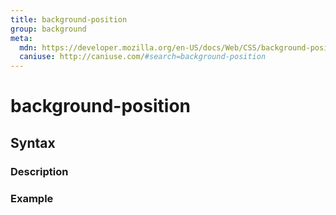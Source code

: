 ```yaml
---
title: background-position
group: background
meta:
  mdn: https://developer.mozilla.org/en-US/docs/Web/CSS/background-position
  caniuse: http://caniuse.com/#search=background-position
---
```


# background-position
<!--- Introduction for background-position, keep it brief and set the overall context -->

## Syntax
<!--- Introduce the various syntax for background-position -->

### Description
<!--- For each major section of syntax, provide a description explaining its usage further -->

### Example
<!--- Provide code examples for the syntax block you're currently describing -->
